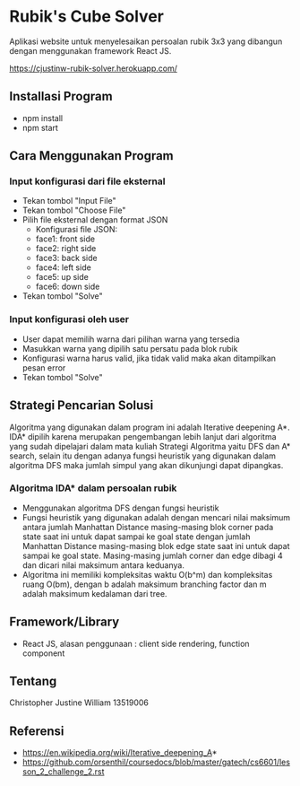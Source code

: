 # Rubik's Cube Solver
Aplikasi website untuk menyelesaikan persoalan rubik 3x3 yang dibangun dengan menggunakan framework React JS.

https://cjustinw-rubik-solver.herokuapp.com/


## Installasi Program 
- npm install
- npm start


## Cara Menggunakan Program 
### Input konfigurasi dari file eksternal
- Tekan tombol "Input File"
- Tekan tombol "Choose File"
- Pilih file eksternal dengan format JSON 
  - Konfigurasi file JSON:
  - face1: front side
  - face2: right side
  - face3: back side
  - face4: left side
  - face5: up side
  - face6: down side
- Tekan tombol "Solve"

### Input konfigurasi oleh user
- User dapat memilih warna dari pilihan warna yang tersedia
- Masukkan warna yang dipilih satu persatu pada blok rubik
- Konfigurasi warna harus valid, jika tidak valid maka akan ditampilkan pesan error
- Tekan tombol "Solve"


## Strategi Pencarian Solusi
Algoritma yang digunakan dalam program ini adalah Iterative deepening A*. IDA* dipilih karena merupakan 
pengembangan lebih lanjut dari algoritma yang sudah dipelajari dalam mata kuliah Strategi Algoritma yaitu DFS dan A* search, 
selain itu dengan adanya fungsi heuristik yang digunakan dalam algoritma DFS maka jumlah simpul yang akan dikunjungi dapat
dipangkas.

### Algoritma IDA* dalam persoalan rubik
- Menggunakan algoritma DFS dengan fungsi heuristik
- Fungsi heuristik yang digunakan adalah dengan mencari nilai maksimum antara jumlah Manhattan Distance masing-masing blok
corner pada state saat ini untuk dapat sampai ke goal state dengan jumlah Manhattan Distance masing-masing blok edge state saat
ini untuk dapat sampai ke goal state. Masing-masing jumlah corner dan edge dibagi 4 dan dicari nilai maksimum antara keduanya.
- Algoritma ini memiliki kompleksitas waktu O(b^m) dan kompleksitas ruang O(bm), dengan b adalah maksimum branching factor dan m 
adalah maksimum kedalaman dari tree.


## Framework/Library
- React JS, alasan penggunaan : client side rendering, function component


## Tentang
Christopher Justine William 13519006


## Referensi
- https://en.wikipedia.org/wiki/Iterative_deepening_A*
- https://github.com/orsenthil/coursedocs/blob/master/gatech/cs6601/lesson_2_challenge_2.rst




